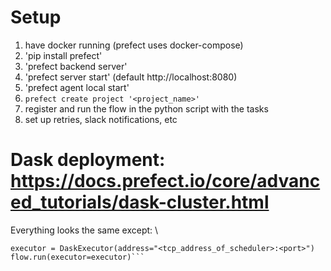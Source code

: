 # Setup
1. have docker running (prefect uses docker-compose)
2. 'pip install prefect'
3. 'prefect backend server'
4. 'prefect server start' (default http://localhost:8080)
5. 'prefect agent local start'
6. `prefect create project '<project_name>'`
7. register and run the flow in the python script with the tasks
8. set up retries, slack notifications, etc

# Dask deployment: https://docs.prefect.io/core/advanced_tutorials/dask-cluster.html
Everything looks the same except: \
```from prefect.executors import DaskExecutor
executor = DaskExecutor(address="<tcp_address_of_scheduler>:<port>")
flow.run(executor=executor)```